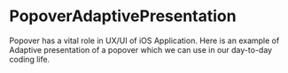 # PopoverAdaptivePresentation
Popover has a vital role in UX/UI of iOS Application. Here is an example of Adaptive presentation of a popover which we can use in our day-to-day coding life.
